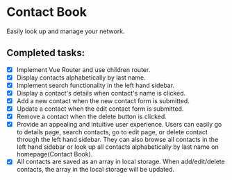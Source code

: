 # Contact Book
Easily look up and manage your network.

## Completed tasks:
- [x] Implement Vue Router and use children router.
- [x] Display contacts alphabetically by last name.
- [x] Implement search functionality in the left hand sidebar.
- [x] Display a contact's details when contact's name is clicked.
- [x] Add a new contact when the new contact form is submitted.
- [x] Update a contact when the edit contact form is submitted.
- [x] Remove a contact when the delete button is clicked.
- [x] Provide an appealing and intuitive user experience. Users can easily go to details page, search contacts, go to edit page, or delete contact through the left hand sidebar. They can also browse all contacts in the left hand sidebar or look up all contacts alphabetically by last name on homepage(Contact Book).
- [x] All contacts are saved as an array in local storage. When add/edit/delete contacts, the array in the local storage will be updated.